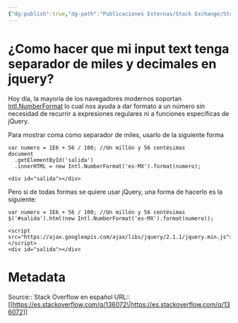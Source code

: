 ```yaml
---
{"dg-publish":true,"dg-path":"Publicaciones Externas/Stack Exchange/Stack Overflow en español/es.stackoverflow.com-136072.md","permalink":"/publicaciones-externas/stack-exchange/stack-overflow-en-espanol/es-stackoverflow-com-136072/","title":"¿Como hacer que mi input text tenga separador de miles y decimales en jquery?","hide":true,"noteIcon":"default","created":"2024-04-03T12:49:10.506-06:00","updated":"2024-04-05T16:43:52.866-06:00"}
---
```


# ¿Como hacer que mi input text tenga separador de miles y decimales en jquery?

Hoy día, la mayoría de los navegadores modernos soportan [Intl.NumberFormat](https://developer.mozilla.org/en-US/docs/Web/JavaScript/Reference/Global_Objects/NumberFormat) lo cual nos ayuda a dar formato a un número sin necesidad de recurrir a expresiones regulares ni a funciones específicas de jQuery.

Para mostrar coma como separador de miles, usarlo de la siguiente forma

    

<!-- begin snippet: js hide: false console: true babel: false -->

<!-- language: lang-js -->

    var numero = 1E6 + 56 / 100; //Un millón y 56 centésimas
    document
      .getElementById('salida')
      .innerHTML = new Intl.NumberFormat('es-MX').format(numero);

<!-- language: lang-html -->

    <div id="salida"></div>

<!-- end snippet -->

<!-- begin snippet: js hide: false console: true babel: false -->

Pero si de todas formas se quiere usar jQuery, una forma de hacerlo es la siguiente:

<!-- language: lang-js -->

    var numero = 1E6 + 56 / 100; //Un millón y 56 centésimas
    $('#salida').html(new Intl.NumberFormat('es-MX').format(numero));

<!-- language: lang-html -->

    <script src="https://ajax.googleapis.com/ajax/libs/jquery/2.1.1/jquery.min.js"></script>
    <div id="salida"></div>

<!-- end snippet -->

# Metadata
Source:: Stack Overflow en español
URL:: [[https://es.stackoverflow.com/q/136072\|https://es.stackoverflow.com/q/136072]]

